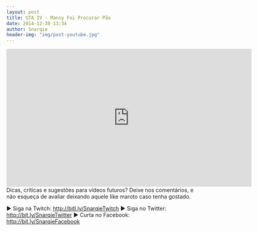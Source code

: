 ```yaml
---
layout: post
title: GTA IV - Manny Foi Procurar Pão
date: 2014-12-30 13:34
author: Snarqie
header-img: "img/post-youtube.jpg"
---
```

<iframe width="640" height="360" src="http://www.youtube.com/watch?v=XuVc5riCYMo?rel=0&amp;showinfo=0" frameborder="0" allowfullscreen></iframe>
Dicas, críticas e sugestões para vídeos futuros? Deixe nos comentários, e não esqueça de avaliar deixando aquele like maroto caso tenha gostado.

▶ Siga na Twitch: <a href="http://bitl.ly/SnarqieTwitch">http://bitl.ly/SnarqieTwitch</a>
▶ Siga no Twitter: <a href="http://bit.ly/SnarqieTwitter">http://bit.ly/SnarqieTwitter</a>
▶ Curta no Facebook: <a href="http://bit.ly/SnarqieFacebook">http://bit.ly/SnarqieFacebook

